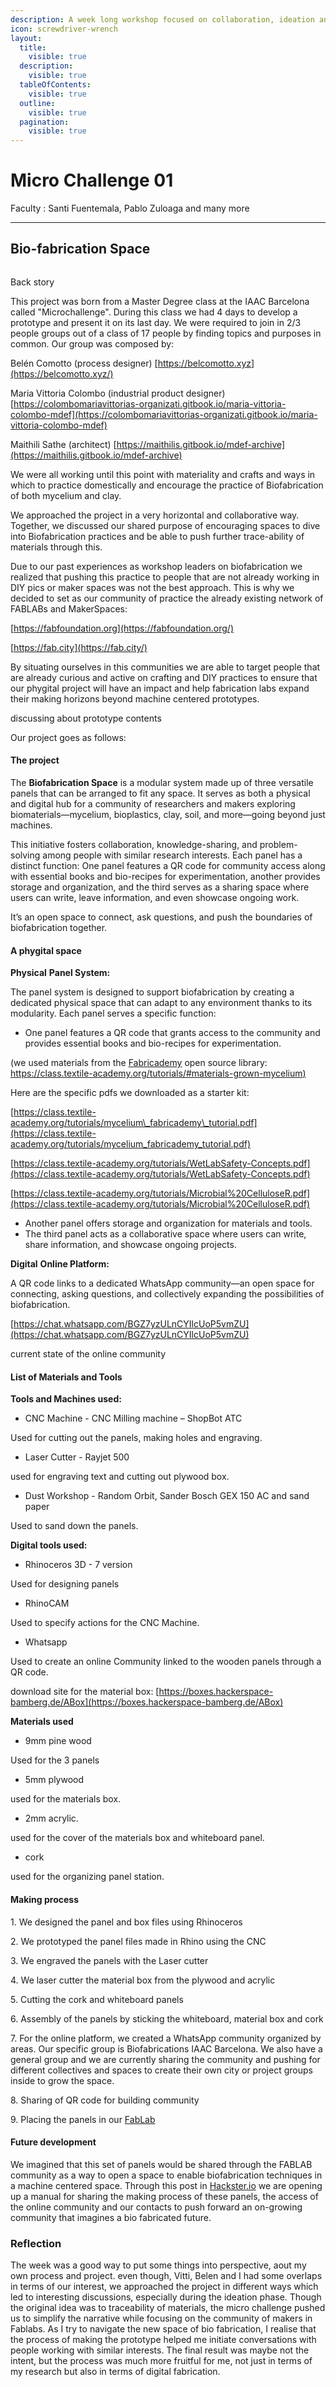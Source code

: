 ```yaml
---
description: A week long workshop focused on collaboration, ideation and prototyping
icon: screwdriver-wrench
layout:
  title:
    visible: true
  description:
    visible: true
  tableOfContents:
    visible: true
  outline:
    visible: true
  pagination:
    visible: true
---
```


# Micro Challenge 01

Faculty : Santi Fuentemala, Pablo Zuloaga and many more&#x20;

***

## Bio-fabrication Space  <a href="#toc-back-story-0" id="toc-back-story-0"></a>



<figure><img src="../../.gitbook/assets/WhatsApp Image 2025-02-07 at 13.05.39_ad793aed.jpg" alt=""><figcaption></figcaption></figure>







Back story

This project was born from a Master Degree class at the IAAC Barcelona called "Microchallenge". During this class we had 4 days to develop a prototype and present it on its last day. We were required to join in 2/3 people groups out of a class of 17 people by finding topics and purposes in common. Our group was composed by:

Belén Comotto (process designer) [https://belcomotto.xyz](https://belcomotto.xyz/)

Maria Vittoria Colombo (industrial product designer) [https://colombomariavittorias-organizati.gitbook.io/maria-vittoria-colombo-mdef](https://colombomariavittorias-organizati.gitbook.io/maria-vittoria-colombo-mdef)

Maithili Sathe (architect) [https://maithilis.gitbook.io/mdef-archive](https://maithilis.gitbook.io/mdef-archive)

We were all working until this point with materiality and crafts and ways in which to practice domestically and encourage the practice of Biofabrication of both mycelium and clay.

We approached the project in a very horizontal and collaborative way. Together, we discussed our shared purpose of encouraging spaces to dive into Biofabrication practices and be able to push further trace-ability of materials through this.

Due to our past experiences as workshop leaders on biofabrication we realized that pushing this practice to people that are not already working in DIY pics or maker spaces was not the best approach. This is why we decided to set as our community of practice the already existing network of FABLABs and MakerSpaces:

[https://fabfoundation.org](https://fabfoundation.org/)

[https://fab.city](https://fab.city/)

By situating ourselves in this communities we are able to target people that are already curious and active on crafting and DIY practices to ensure that our phygital project will have an impact and help fabrication labs expand their making horizons beyond machine centered prototypes.

discussing about prototype contents

Our project goes as follows:

#### The project <a href="#toc-the-project-1" id="toc-the-project-1"></a>

The **Biofabrication Space** is a modular system made up of three versatile panels that can be arranged to fit any space. It serves as both a physical and digital hub for a community of researchers and makers exploring biomaterials—mycelium, bioplastics, clay, soil, and more—going beyond just machines.

This initiative fosters collaboration, knowledge-sharing, and problem-solving among people with similar research interests. Each panel has a distinct function: One panel features a QR code for community access along with essential books and bio-recipes for experimentation, another provides storage and organization, and the third serves as a sharing space where users can write, leave information, and even showcase ongoing work.

It’s an open space to connect, ask questions, and push the boundaries of biofabrication together.

#### A phygital space <a href="#toc-a-phygital-space-2" id="toc-a-phygital-space-2"></a>

**Physical** **Panel System:**

The panel system is designed to support biofabrication by creating a dedicated physical space that can adapt to any environment thanks to its modularity. Each panel serves a specific function:

* One panel features a QR code that grants access to the community and provides essential books and bio-recipes for experimentation.

(we used materials from the [Fabricademy](https://textile-academy.org/) open source library: [https://class.textile-academy.org/tutorials/#materials-grown-mycelium)](https://class.textile-academy.org/tutorials/#materials-grown-mycelium\))

Here are the specific pdfs we downloaded as a starter kit:

[https://class.textile-academy.org/tutorials/mycelium\_fabricademy\_tutorial.pdf](https://class.textile-academy.org/tutorials/mycelium_fabricademy_tutorial.pdf)

[https://class.textile-academy.org/tutorials/WetLabSafety-Concepts.pdf](https://class.textile-academy.org/tutorials/WetLabSafety-Concepts.pdf)

[https://class.textile-academy.org/tutorials/Microbial%20CelluloseR.pdf](https://class.textile-academy.org/tutorials/Microbial%20CelluloseR.pdf)

* Another panel offers storage and organization for materials and tools.
* The third panel acts as a collaborative space where users can write, share information, and showcase ongoing projects.

**Digital** **Online Platform:**

A QR code links to a dedicated WhatsApp community—an open space for connecting, asking questions, and collectively expanding the possibilities of biofabrication.

[https://chat.whatsapp.com/BGZ7yzULnCYIlcUoP5vmZU](https://chat.whatsapp.com/BGZ7yzULnCYIlcUoP5vmZU)

current state of the online community

#### List of Materials and Tools <a href="#toc-list-of-materials-and-tools-3" id="toc-list-of-materials-and-tools-3"></a>

**Tools and Machines used:**

* CNC Machine - CNC Milling machine – ShopBot ATC

Used for cutting out the panels, making holes and engraving.

* Laser Cutter - Rayjet 500

used for engraving text and cutting out plywood box.

* Dust Workshop - Random Orbit, Sander Bosch GEX 150 AC and sand paper

Used to sand down the panels.

**Digital tools used:**

* Rhinoceros 3D - 7 version

Used for designing panels

* RhinoCAM

Used to specify actions for the CNC Machine.

* Whatsapp

Used to create an online Community linked to the wooden panels through a QR code.

download site for the material box: [https://boxes.hackerspace-bamberg.de/ABox](https://boxes.hackerspace-bamberg.de/ABox)

**Materials used**

* 9mm pine wood

Used for the 3 panels

* 5mm plywood

used for the materials box.

* 2mm acrylic.

used for the cover of the materials box and whiteboard panel.

* cork

used for the organizing panel station.

#### Making process <a href="#toc-making-process-4" id="toc-making-process-4"></a>

1\. We designed the panel and box files using Rhinoceros

2\. We prototyped the panel files made in Rhino using the CNC

3\. We engraved the panels with the Laser cutter

4\. We laser cutter the material box from the plywood and acrylic

5\. Cutting the cork and whiteboard panels

6\. Assembly of the panels by sticking the whiteboard, material box and cork

7\. For the online platform, we created a WhatsApp community organized by areas. Our specific group is Biofabrications IAAC Barcelona. We also have a general group and we are currently sharing the community and pushing for different collectives and spaces to create their own city or project groups inside to grow the space.

8\. Sharing of QR code for building community

9\. Placing the panels in our [FabLab](https://fablabbcn.org/)

#### Future development <a href="#toc-future-development-5" id="toc-future-development-5"></a>

We imagined that this set of panels would be shared through the FABLAB community as a way to open a space to enable biofabrication techniques in a machine centered space. Through this post in [Hackster.io](http://huckster.io/) we are opening up a manual for sharing the making process of these panels, the access of the online community and our contacts to push forward an on-growing community that imagines a bio fabricated future.

### Reflection&#x20;

The week was a good way to put some things into perspective, aout my own process and project. even though, Vitti, Belen and I had some overlaps in terms of our interest, we approached the project in different ways which led to interesting discussions, especially during the ideation phase. Though the original idea was to traceability of materials, the micro challenge pushed us to simplify the narrative while focusing on the community of makers in Fablabs. As I try to navigate the new space of bio fabrication, I realise that the process of making the prototype helped me initiate conversations with people working with similar interests. The final result was maybe not the intent, but the process was much more fruitful for me, not just in terms of my research but also in terms of digital fabrication.&#x20;

